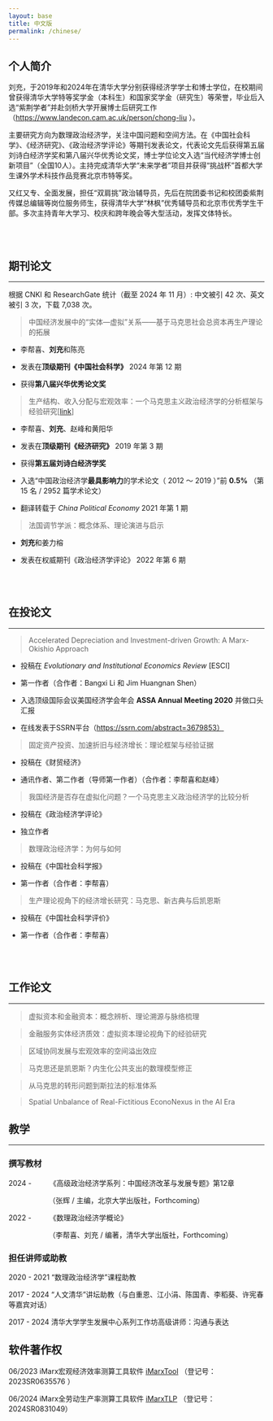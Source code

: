 ```yaml
---
layout: base
title: 中文版
permalink: /chinese/
---
```


## 个人简介

刘充，于2019年和2024年在清华大学分别获得经济学学士和博士学位，在校期间曾获得清华大学特等奖学金（本科生）和国家奖学金（研究生）等荣誉，毕业后入选“紫荆学者”并赴剑桥大学开展博士后研究工作（https://www.landecon.cam.ac.uk/person/chong-liu ）。

主要研究方向为数理政治经济学，关注中国问题和空间方法。在《中国社会科学》、《经济研究》、《政治经济学评论》等期刊发表论文，代表论文先后获得第五届刘诗白经济学奖和第八届兴华优秀论文奖，博士学位论文入选“当代经济学博士创新项目”（全国10人）。主持完成清华大学“未来学者”项目并获得“挑战杯”首都大学生课外学术科技作品竞赛北京市特等奖。

又红又专、全面发展，担任“双肩挑”政治辅导员，先后在院团委书记和校团委紫荆传媒总编辑等岗位服务师生，获得清华大学“林枫”优秀辅导员和北京市优秀学生干部。多次主持青年大学习、校庆和跨年晚会等大型活动，发挥文体特长。

<br/>
<br/>

## 期刊论文

------

根据 CNKI 和 ResearchGate 统计（截至 2024 年 11 月）: 中文被引 42 次、英文被引 3 次，下载 7,038 次。

> 中国经济发展中的“实体—虚拟”关系——基于马克思社会总资本再生产理论的拓展

- 李帮喜、**刘充**和陈亮

- 发表在**顶级期刊《中国社会科学》** 2024 年第 12 期

- 获得**第八届兴华优秀论文奖**

> 生产结构、收入分配与宏观效率：一个马克思主义政治经济学的分析框架与经验研究[[link](https://github.com/Chong-THU/LiuChong/blob/master/file/chinchilla_law.pdf)]

- 李帮喜、**刘充**、赵峰和黄阳华

- 发表在**顶级期刊《经济研究》** 2019 年第 3 期

- 获得**第五届刘诗白经济学奖**

- 入选“中国政治经济学**最具影响力**的学术论文（ 2012 ～ 2019 ）”前 **0.5%** （第 15 名 / 2952 篇学术论文）

- 翻译转载于 _China Political Economy_ 2021 年第 1 期

> 法国调节学派：概念体系、理论演进与启示

- **刘充**和姜力榕

- 发表在权威期刊《政治经济学评论》 2022 年第 6 期

<br/>
<br/>

## 在投论文

------

> Accelerated Depreciation and Investment-driven Growth: A Marx-Okishio Approach

- 投稿在 _Evolutionary and Institutional Economics Review_ [ESCI]

- 第一作者（合作者：Bangxi Li 和 Jim Huangnan Shen）

- 入选顶级国际会议美国经济学会年会 **ASSA Annual Meeting 2020** 并做口头汇报

- 在线发表于SSRN平台（https://ssrn.com/abstract=3679853）

> 固定资产投资、加速折旧与经济增长：理论框架与经验证据

- 投稿在《财贸经济》

- 通讯作者、第二作者（导师第一作者）（合作者：李帮喜和赵峰）

> 我国经济是否存在虚拟化问题？一个马克思主义政治经济学的比较分析

- 投稿在《政治经济学评论》

- 独立作者

> 数理政治经济学：为何与如何

- 投稿在《中国社会科学报》

- 第一作者（合作者：李帮喜）

> 生产理论视角下的经济增长研究：马克思、新古典与后凯恩斯

- 投稿在《中国社会科学评价》

- 第一作者（合作者：李帮喜）

<br/>
<br/>

## 工作论文

------

> 虚拟资本和金融资本：概念辨析、理论溯源与脉络梳理

> 金融服务实体经济质效：虚拟资本理论视角下的经验研究

> 区域协同发展与宏观效率的空间溢出效应

> 马克思还是凯恩斯？内生化公共支出的数理模型修正

> 从马克思的转形问题到斯拉法的标准体系

> Spatial Unbalance of Real-Fictitious EconoNexus in the AI Era

## 教学

------

### 撰写教材

2024 - &nbsp; &nbsp; &nbsp; &nbsp; 《高级政治经济学系列：中国经济改革与发展专题》第12章

&nbsp; &nbsp; &nbsp; &nbsp; &nbsp; &nbsp; &nbsp; &nbsp; &nbsp; &nbsp; （张辉 / 主编，北京大学出版社，Forthcoming）

2022 - &nbsp; &nbsp; &nbsp; &nbsp; 《数理政治经济学概论》

&nbsp; &nbsp; &nbsp; &nbsp; &nbsp; &nbsp; &nbsp; &nbsp; &nbsp; &nbsp; （李帮喜、刘充 / 编著，清华大学出版社，Forthcoming）

### 担任讲师或助教

2020 - 2021 “数理政治经济学”课程助教

2017 - 2024 “人文清华”讲坛助教（与白重恩、江小涓、陈国青、李稻葵、许宪春等嘉宾对话）

2017 - 2024 清华大学学生发展中心系列工作坊高级讲师：沟通与表达

## 软件著作权

06/2023 iMarx宏观经济效率测算工具软件 [iMarxTool](http://39.98.141.84:3838/iMarxEfficiency) （登记号：2023SR0635576 ）

06/2024 iMarx全劳动生产率测算工具软件 [iMarxTLP](http://39.98.141.84:3838/iMarxTLP) （登记号：2024SR0831049）

<br/>
<br/>